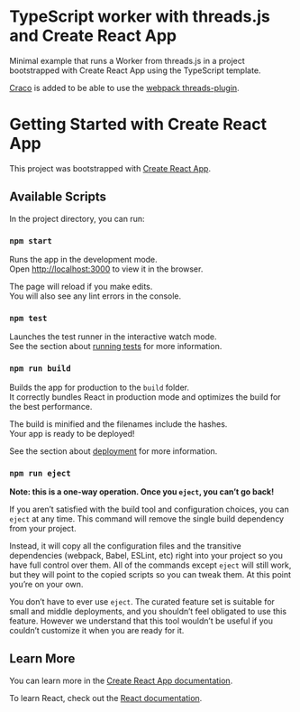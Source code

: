 # TypeScript worker with threads.js and Create React App

Minimal example that runs a Worker from threads.js in a project bootstrapped with Create React App using the TypeScript template.

[Craco](https://github.com/gsoft-inc/craco) is added to be able to use
the [webpack threads-plugin](https://github.com/andywer/threads-plugin).

# Getting Started with Create React App

This project was bootstrapped with [Create React App](https://github.com/facebook/create-react-app).

## Available Scripts

In the project directory, you can run:

### `npm start`

Runs the app in the development mode.\
Open [http://localhost:3000](http://localhost:3000) to view it in the browser.

The page will reload if you make edits.\
You will also see any lint errors in the console.

### `npm test`

Launches the test runner in the interactive watch mode.\
See the section about [running tests](https://facebook.github.io/create-react-app/docs/running-tests) for more information.

### `npm run build`

Builds the app for production to the `build` folder.\
It correctly bundles React in production mode and optimizes the build for the best performance.

The build is minified and the filenames include the hashes.\
Your app is ready to be deployed!

See the section about [deployment](https://facebook.github.io/create-react-app/docs/deployment) for more information.

### `npm run eject`

**Note: this is a one-way operation. Once you `eject`, you can’t go back!**

If you aren’t satisfied with the build tool and configuration choices, you can `eject` at any time. This command will remove the single
build dependency from your project.

Instead, it will copy all the configuration files and the transitive dependencies (webpack, Babel, ESLint, etc) right into your project so
you have full control over them. All of the commands except `eject` will still work, but they will point to the copied scripts so you can
tweak them. At this point you’re on your own.

You don’t have to ever use `eject`. The curated feature set is suitable for small and middle deployments, and you shouldn’t feel obligated
to use this feature. However we understand that this tool wouldn’t be useful if you couldn’t customize it when you are ready for it.

## Learn More

You can learn more in the [Create React App documentation](https://facebook.github.io/create-react-app/docs/getting-started).

To learn React, check out the [React documentation](https://reactjs.org/).
